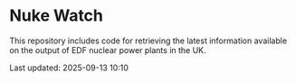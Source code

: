 # Nuke Watch

This repository includes code for retrieving the latest information available on the output of EDF nuclear power plants in the UK.

Last updated: 2025-09-13 10:10